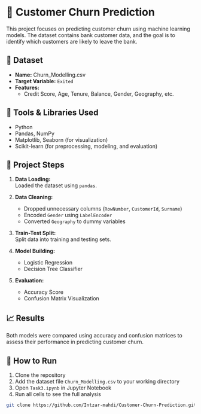 # 🔁 Customer Churn Prediction

This project focuses on predicting customer churn using machine learning models. The dataset contains bank customer data, and the goal is to identify which customers are likely to leave the bank.

## 📁 Dataset

- **Name:** Churn_Modelling.csv  
- **Target Variable:** `Exited`  
- **Features:**
  - Credit Score, Age, Tenure, Balance, Gender, Geography, etc.

## 🧰 Tools & Libraries Used

- Python  
- Pandas, NumPy  
- Matplotlib, Seaborn (for visualization)  
- Scikit-learn (for preprocessing, modeling, and evaluation)

## 🧪 Project Steps

1. **Data Loading:**  
   Loaded the dataset using `pandas`.

2. **Data Cleaning:**  
   - Dropped unnecessary columns (`RowNumber`, `CustomerId`, `Surname`)  
   - Encoded `Gender` using `LabelEncoder`  
   - Converted `Geography` to dummy variables

3. **Train-Test Split:**  
   Split data into training and testing sets.

4. **Model Building:**  
   - Logistic Regression  
   - Decision Tree Classifier

5. **Evaluation:**  
   - Accuracy Score  
   - Confusion Matrix Visualization

## 📈 Results

Both models were compared using accuracy and confusion matrices to assess their performance in predicting customer churn.

## 📌 How to Run

1. Clone the repository
2. Add the dataset file `Churn_Modelling.csv` to your working directory
3. Open `Task3.ipynb` in Jupyter Notebook
4. Run all cells to see the full analysis

```bash
git clone https://github.com/Intzar-mahdi/Customer-Churn-Prediction.git
